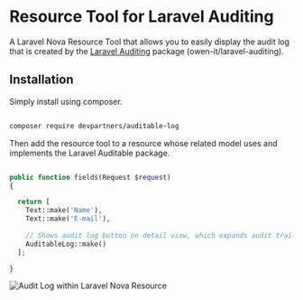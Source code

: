 # Resource Tool for Laravel Auditing

A Laravel Nova Resource Tool that allows you to easily display the audit log that is created by the [Laravel Auditing](http://www.laravel-auditing.com/) package (owen-it/laravel-auditing).

## Installation

Simply install using composer.

```bash

composer require devpartners/auditable-log

```

Then add the resource tool to a resource whose related model uses and implements the Laravel Auditable package.

```php

public function fields(Request $request) 
{

  return [
    Text::make('Name'),
    Text::make('E-mail'),
    
    // Shows audit log button on detail view, which expands audit trail
    AuditableLog::make()
  ];

}

```

![Audit Log within Laravel Nova Resource](https://raw.githubusercontent.com/dev-partners/laravel-nova-auditable-log/master/dist/audit-log-button.gif)
